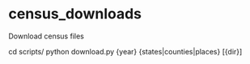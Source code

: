# census_downloads
Download census files

cd scripts/
python download.py {year} {states|counties|places} [{dir}]

